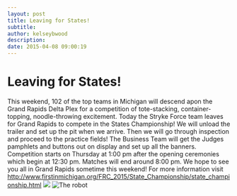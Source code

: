 ```yaml
---
layout: post
title: Leaving for States!
subtitle:
author: kelseybwood
description:
date: 2015-04-08 09:00:19
---
```


# Leaving for States!

This weekend, 102 of the top teams in Michigan will descend apon the Grand Rapids Delta Plex for a competition of tote-stacking, container-topping, noodle-throwing excitement. Today the Stryke Force team leaves for Grand Rapids to compete in the States Championship! We will unload the trailer and set up the pit when we arrive. Then we will go through inspection and proceed to the practice fields! The Business Team will get the Judges pamphlets and buttons out on display and set up all the banners. Competition starts on Thursday at 1:00 pm after the opening ceremonies which begin at 12:30 pm. Matches will end around 8:00 pm. We hope to see you all in Grand Rapids sometime this weekend! For more information visit <http://www.firstinmichigan.org/FRC_2015/State_Championship/state_championship.html> ![](/wp-content/uploads/2015/03/Cory-Gabe.jpg) ![The robot](http://strykeforce.org/wp-content/uploads/2015/03/Robot-2.jpg)
